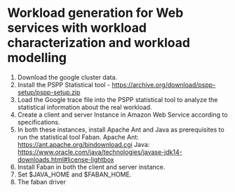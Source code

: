 # Workload generation for Web services with workload characterization and workload modelling
1. Download the google cluster data. 
2. Install the PSPP Statistical tool - https://archive.org/download/pspp-setup/pspp-setup.zip
3. Load the Google trace file into the PSPP statistical tool to analyze the statistical information about the real workload. 
4. Create a client and server Instance in Amazon Web Service according to specifications.
5. In both these instances, install Apache Ant and Java as prerequisites to run the statistical tool Faban. 
   Apache Ant:  https://ant.apache.org/bindownload.cgi
   Java: https://www.oracle.com/java/technologies/javase-jdk14-downloads.html#license-lightbox
6. Install Faban in both the client and server instance. 
7. Set $JAVA_HOME and $FABAN_HOME. 
8. The faban driver


